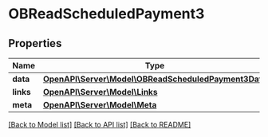 # OBReadScheduledPayment3

## Properties
Name | Type | Description | Notes
------------ | ------------- | ------------- | -------------
**data** | [**OpenAPI\Server\Model\OBReadScheduledPayment3Data**](OBReadScheduledPayment3Data.md) |  | 
**links** | [**OpenAPI\Server\Model\Links**](Links.md) |  | [optional] 
**meta** | [**OpenAPI\Server\Model\Meta**](Meta.md) |  | [optional] 

[[Back to Model list]](../README.md#documentation-for-models) [[Back to API list]](../README.md#documentation-for-api-endpoints) [[Back to README]](../README.md)



